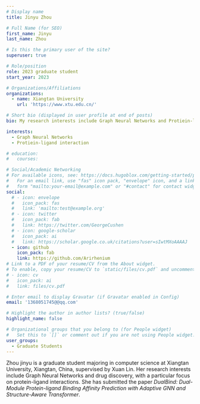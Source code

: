 ```yaml
---
# Display name
title: Jinyu Zhou

# Full Name (for SEO)
first_name: Jinyu
last_name: Zhou

# Is this the primary user of the site?
superuser: true

# Role/position
role: 2023 graduate student
start_year: 2023

# Organizations/Affiliations
organizations:
  - name: Xiangtan University
    url: 'https://www.xtu.edu.cn/'

# Short bio (displayed in user profile at end of posts)
bio: My research interests include Graph Neural Networks and Protiein-ligand interaction.

interests:
  - Graph Neural Networks
  - Protiein-ligand interaction

# education:
#   courses:

# Social/Academic Networking
# For available icons, see: https://docs.hugoblox.com/getting-started/page-builder/#icons
#   For an email link, use "fas" icon pack, "envelope" icon, and a link in the
#   form "mailto:your-email@example.com" or "#contact" for contact widget.
social:
  # - icon: envelope
  #   icon_pack: fas
  #   link: 'mailto:test@example.org'
  # - icon: twitter
  #   icon_pack: fab
  #   link: https://twitter.com/GeorgeCushen
  # - icon: google-scholar
  #   icon_pack: ai
  #   link: https://scholar.google.co.uk/citations?user=sIwtMXoAAAAJ
  - icon: github
    icon_pack: fab
    link: https://github.com/Arirhenium
# Link to a PDF of your resume/CV from the About widget.
# To enable, copy your resume/CV to `static/files/cv.pdf` and uncomment the lines below.
# - icon: cv
#   icon_pack: ai
#   link: files/cv.pdf

# Enter email to display Gravatar (if Gravatar enabled in Config)
email: '1368051745@@qq.com'

# Highlight the author in author lists? (true/false)
highlight_name: false

# Organizational groups that you belong to (for People widget)
#   Set this to `[]` or comment out if you are not using People widget.
user_groups:
  - Graduate Students
---
```


Zhou jinyu is a graduate student majoring in computer science at Xiangtan University, Xiangtan, China, supervised by Xuan Lin. Her research interests include Graph Neural Networks and drug discovery, with a particular focus on protein-ligand interactions. She has submitted the paper *DualBind: Dual-Module Protein-ligand Binding Affinity Prediction with Adaptive GNN and Structure-Aware Transformer*.
